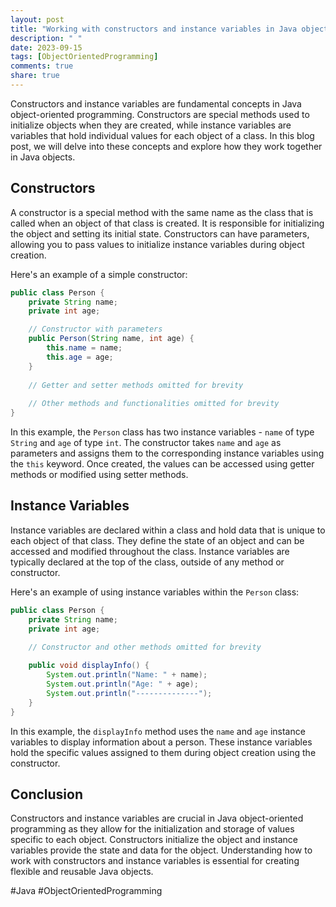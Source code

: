 ```yaml
---
layout: post
title: "Working with constructors and instance variables in Java objects"
description: " "
date: 2023-09-15
tags: [ObjectOrientedProgramming]
comments: true
share: true
---
```


Constructors and instance variables are fundamental concepts in Java object-oriented programming. Constructors are special methods used to initialize objects when they are created, while instance variables are variables that hold individual values for each object of a class. In this blog post, we will delve into these concepts and explore how they work together in Java objects.

## Constructors

A constructor is a special method with the same name as the class that is called when an object of that class is created. It is responsible for initializing the object and setting its initial state. Constructors can have parameters, allowing you to pass values to initialize instance variables during object creation.

Here's an example of a simple constructor:

```java
public class Person {
    private String name;
    private int age;

    // Constructor with parameters
    public Person(String name, int age) {
        this.name = name;
        this.age = age;
    }
    
    // Getter and setter methods omitted for brevity
    
    // Other methods and functionalities omitted for brevity
}
```

In this example, the `Person` class has two instance variables - `name` of type `String` and `age` of type `int`. The constructor takes `name` and `age` as parameters and assigns them to the corresponding instance variables using the `this` keyword. Once created, the values can be accessed using getter methods or modified using setter methods.

## Instance Variables

Instance variables are declared within a class and hold data that is unique to each object of that class. They define the state of an object and can be accessed and modified throughout the class. Instance variables are typically declared at the top of the class, outside of any method or constructor.

Here's an example of using instance variables within the `Person` class:

```java
public class Person {
    private String name;
    private int age;

    // Constructor and other methods omitted for brevity
    
    public void displayInfo() {
        System.out.println("Name: " + name);
        System.out.println("Age: " + age);
        System.out.println("--------------");
    }
}
```

In this example, the `displayInfo` method uses the `name` and `age` instance variables to display information about a person. These instance variables hold the specific values assigned to them during object creation using the constructor.

## Conclusion

Constructors and instance variables are crucial in Java object-oriented programming as they allow for the initialization and storage of values specific to each object. Constructors initialize the object and instance variables provide the state and data for the object. Understanding how to work with constructors and instance variables is essential for creating flexible and reusable Java objects.

#Java #ObjectOrientedProgramming